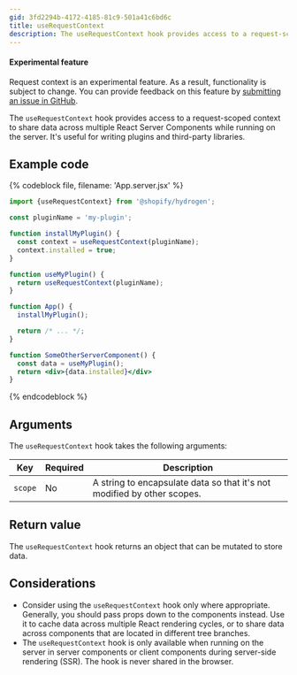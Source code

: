 ```yaml
---
gid: 3fd2294b-4172-4185-81c9-501a41c6bd6c
title: useRequestContext
description: The useRequestContext hook provides access to a request-scoped context.
---
```


<aside class="note beta">
<h4>Experimental feature</h4>

<p>Request context is an experimental feature. As a result, functionality is subject to change. You can provide feedback on this feature by <a href="https://github.com/Shopify/hydrogen/issues">submitting an issue in GitHub</a>.</p>

</aside>

The `useRequestContext` hook provides access to a request-scoped context to share data across multiple React Server Components while running on the server. It's useful for writing plugins and third-party libraries.

## Example code

{% codeblock file, filename: 'App.server.jsx' %}

```jsx
import {useRequestContext} from '@shopify/hydrogen';

const pluginName = 'my-plugin';

function installMyPlugin() {
  const context = useRequestContext(pluginName);
  context.installed = true;
}

function useMyPlugin() {
  return useRequestContext(pluginName);
}

function App() {
  installMyPlugin();

  return /* ... */;
}

function SomeOtherServerComponent() {
  const data = useMyPlugin();
  return <div>{data.installed}</div>
}
```

{% endcodeblock %}

## Arguments

The `useRequestContext` hook takes the following arguments:

| Key     | Required | Description                                                              |
| ------- | -------- | ------------------------------------------------------------------------ |
| `scope` | No       | A string to encapsulate data so that it's not modified by other scopes.  |

## Return value

The `useRequestContext` hook returns an object that can be mutated to store data.

## Considerations

- Consider using the `useRequestContext` hook only where appropriate. Generally, you should pass props down to the components instead. Use it to cache data across multiple React rendering cycles, or to share data across components that are located in different tree branches.
- The `useRequestContext` hook is only available when running on the server in server components or client components during server-side rendering (SSR). The hook is never shared in the browser.
